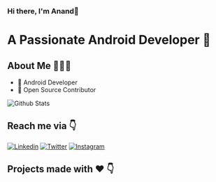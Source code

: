 ### Hi there, I'm Anand👋


# A Passionate Android Developer 🚀 

## About Me 🤷🏻‍♂️

* 📱 Android Developer
* 📝 Open Source Contributor

![Github Stats](https://github-readme-stats.vercel.app/api?username=ananddamodaran&count_private=true&show_icons=true&include_all_commits=true)

## Reach me via 👇

[![Linkedin](https://img.shields.io/badge/LinkedIn-blue.svg?style=for-the-badge&logo=linkedin)](https://www.linkedin.com/in/helloanand/)
[![Twitter](https://img.shields.io/badge/Twitter-skyblue.svg?style=for-the-badge&logo=twitter)](https://twitter.com/anand_damodaran)
[![Instagram](https://img.shields.io/badge/Instagram-gray.svg?style=for-the-badge&logo=instagram)](https://www.instagram.com/damodaran.dev/)


## Projects made with ❤️ 👇
